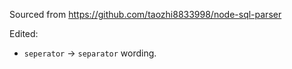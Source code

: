 Sourced from https://github.com/taozhi8833998/node-sql-parser

Edited:
- `seperator` -> `separator` wording.
